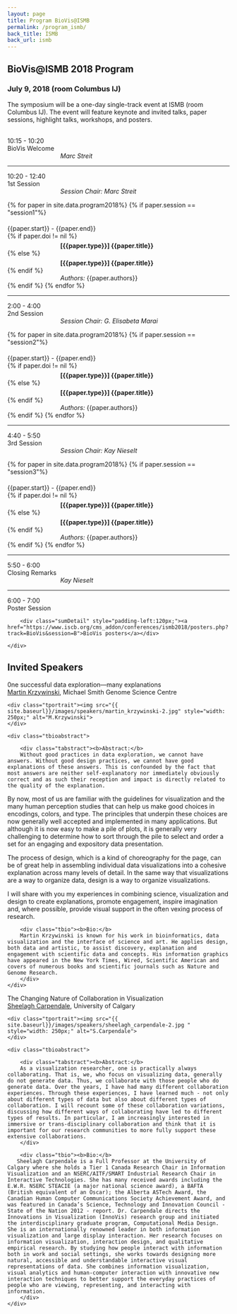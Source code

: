 ```yaml
---
layout: page
title: Program BioVis@ISMB
permalink: /program_ismb/
back_title: ISMB
back_url: ismb
---
```



## BioVis@ISMB 2018 Program

### July 9, 2018 (room Columbus IJ)

The symposium will be a one-day single-track event at ISMB (room Columbus IJ). The event will feature keynote and invited talks, paper sessions, highlight talks, workshops, and posters. 
<br>
<br>

<!--
A full list of accepted papers is available [here]({{site.baseurl}}/papers_ismb_accepted/).
<br>
-->

<!-- WELCOME --->
<div>
    <div class="sumTime2">10:15 - 10:20</div>
    <div>
        <div class="sumContent">BioVis Welcome</div>
          <div class="sumDetail" style="padding-left:120px;"><i>Marc Streit</i></div>
    </div>
</div>

<hr class="style-one">


<!-- SESSION 1 --->

<div>
    <div class="sumTime2"> 10:20 - 12:40</div>
    <div>
        <div class="sumContent">1st Session</div>
    </div>
    <div class="sumDetail" style="padding-left:120px;"><i>Session Chair: Marc Streit</i> </div>
    <!-- <div class="sumDetail" style="padding-left:120px;font-size:12px;"><i>(* indicates presenting author)</i> </div> -->
</div>

{% for paper in site.data.program2018%}
{% if paper.session == "session1"%}
  <div>
      <div class="sumTime" style="padding-top:5px;"> {{paper.start}} - {{paper.end}}</div>
      {% if paper.doi != nil %}
      <div>
          <div class="ttile" style="padding-left:120px; padding-top:5px;">
          <b><!--<a href="{{paper.doi}}">--> [{{paper.type}}] <!--</a>--></b> <b>{{paper.title}}</b></div>
      </div>
      {% else %}
      <div>
          <div class="ttile" style="padding-left:120px; padding-top:5px;"> <b>[{{paper.type}}] {{paper.title}}</b></div>
      </div>
      {% endif %}
      <div class="sumDetail" style="padding-left:120px;"> <em>Authors:</em> {{paper.authors}}</div>
  </div>
{% endif %}
{% endfor %}

<!-- SESSION 2 -->
<hr class="style-one">

<div>
    <div class="sumTime2">2:00 - 4:00</div>
    <div>
        <div class="sumContent">2nd Session</div>
    </div>
    <div class="sumDetail" style="padding-left:120px;"><i>Session Chair: G. Elisabeta Marai</i> </div>
     <!-- <div class="sumDetail" style="padding-left:120px;font-size:12px;"><i>(* indicates presenting author)</i> </div> -->
</div>

{% for paper in site.data.program2018%}
{% if paper.session == "session2"%}
  <div>
      <div class="sumTime" style="padding-top:5px;"> {{paper.start}} - {{paper.end}}</div>
      {% if paper.doi != nil %}
      <div>
          <div class="ttile" style="padding-left:120px; padding-top:5px;">
          <b><!--<a href="{{paper.doi}}">--> [{{paper.type}}] <!--</a>--></b> <b>{{paper.title}}</b></div>
      </div>
      {% else %}
      <div>
          <div class="ttile" style="padding-left:120px; padding-top:5px;"> <b>[{{paper.type}}] {{paper.title}}</b></div>
      </div>
      {% endif %}
      <div class="sumDetail" style="padding-left:120px;"> <em>Authors:</em> {{paper.authors}}</div>
  </div>
{% endif %}
{% endfor %}

<!-- SESSION 3 -->
<hr class="style-one">

<div>
    <div class="sumTime2">4:40 - 5:50</div>
    <div>
        <div class="sumContent">3rd Session</div>
    </div>
    <div class="sumDetail" style="padding-left:120px;"><i>Session Chair: Kay Nieselt</i> </div>
     <!-- <div class="sumDetail" style="padding-left:120px;font-size:12px;"><i>(* indicates presenting author)</i> </div> -->
</div>

{% for paper in site.data.program2018%}
{% if paper.session == "session3"%}
  <div>
      <div class="sumTime" style="padding-top:5px;"> {{paper.start}} - {{paper.end}}</div>
      {% if paper.doi != nil %}
      <div>
          <div class="ttile" style="padding-left:120px; padding-top:5px;">
          <b><!--<a href="{{paper.doi}}">--> [{{paper.type}}] <!--</a>--></b> <b>{{paper.title}}</b></div>
      </div>
      {% else %}
      <div>
          <div class="ttile" style="padding-left:120px; padding-top:5px;"> <b>[{{paper.type}}] {{paper.title}}</b></div>
      </div>
      {% endif %}
      <div class="sumDetail" style="padding-left:120px;"> <em>Authors:</em> {{paper.authors}}</div>
  </div>
{% endif %}
{% endfor %}

<!-- CLOSING REMARKS AND POSTER SESSION -->
<hr class="style-one">
<div>
    <div class="sumTime2">5:50 - 6:00</div>
    <div>
        <div class="sumContent">Closing Remarks</div>
          <div class="sumDetail" style="padding-left:120px;"><i>Kay Nieselt</i></div>
    </div>
</div>

<hr class="style-one">


<div>
    <div class="sumTime2">6:00 - 7:00</div>
    <div>
        <div class="sumContent">Poster Session</div>
       
		<div class="sumDetail" style="padding-left:120px;"><a href="https://www.iscb.org/cms_addon/conferences/ismb2018/posters.php?track=BioVis&session=B">BioVis posters</a></div>
		
    </div>
</div>



## Invited Speakers

<!--<h3>Keynote Speaker</h3>-->
<a name="martin"></a>
<div class="talk">
    <div class="ttitle">0ne successful data exploration—many explanations
        <!--{% if talk.slides %}
        <span class="tspeaker" style="float: right;"><a href="{{ site.baseurl }}/files/{{talk.slides}}">Download
            Slides</a></span>
        {% endif %}-->
    </div>
    <div><span class="tspeaker"><a href="http://mkweb.bcgsc.ca/">Martin Krzywinski</a></span>, <span> Michael Smith Genome Science Centre </span></div>

    <div class="tportrait"><img src="{{ site.baseurl}}/images/speakers/martin_krzywinski-2.jpg" style="width: 250px;" alt="M.Krzywinski">
    </div>

    <div class="tbioabstract">

        <div class="tabstract"><b>Abstract:</b>
        Without good practices in data exploration, we cannot have answers. Without good design practices, we cannot have good explanations of these answers. This is confounded by the fact that most answers are neither self-explanatory nor immediately obviously correct and as such their reception and impact is directly related to the quality of the explanation.

By now, most of us are familiar with the guidelines for visualization and the many human perception studies that can help us make good choices in encodings, colors, and type. The principles that underpin these choices are now generally well accepted and implemented in many applications. But although it is now easy to make a pile of plots, it is generally very challenging to determine how to sort through the pile to select and order a set for an engaging and expository data presentation.  

The process of design, which is a kind of choreography for the page, can be of great help in assembling individual data visualizations into a cohesive explanation across many levels of detail. In the same way that visualizations are a way to organize data, design is a way to organize visualizations. 

I will share with you my experiences in combining science, visualization and design to create explanations, promote engagement, inspire imagination and, where possible, provide visual support in the often vexing process of research. 
        </div>

        <div class="tbio"><b>Bio:</b>
        Martin Krzywinski is known for his work in bioinformatics, data visualization and the interface of science and art. He applies design, both data and artistic, to assist discovery, explanation and engagement with scientific data and concepts. His information graphics have appeared in the New York Times, Wired, Scientific American and covers of numerous books and scientific journals such as Nature and Genome Research. 
        </div>
    </div>
</div>

<a name="sheelagh"></a>
<div class="talk">
    <div class="ttitle">The Changing Nature of Collaboration in Visualization
        <!--{% if talk.slides %}
        <span class="tspeaker" style="float: right;"><a href="{{ site.baseurl }}/files/{{talk.slides}}">Download
            Slides</a></span>
        {% endif %}-->
    </div>
    <div><span class="tspeaker"><a href="http://pages.cpsc.ucalgary.ca/~sheelagh/">Sheelagh Carpendale</a></span>, <span> University of Calgary </span></div>

    <div class="tportrait"><img src="{{ site.baseurl}}/images/speakers/sheelagh_carpendale-2.jpg " style="width: 250px;" alt="S.Carpendale">
    </div>

    <div class="tbioabstract">

        <div class="tabstract"><b>Abstract:</b>
        As a visualization researcher, one is practically always collaborating. That is, we, who focus on visualizing data, generally do not generate data. Thus, we collaborate with those people who do generate data. Over the years, I have had many different collaboration experiences. Through these experiences, I have learned much - not only about different types of data but also about different types of collaboration. I will recount some of these collaboration variations, discussing how different ways of collaborating have led to different types of results. In particular, I am increasingly interested in immersive or trans-disciplinary collaboration and think that it is important for our research communities to more fully support these extensive collaborations.
        </div>

        <div class="tbio"><b>Bio:</b>
       Sheelagh Carpendale is a Full Professor at the University of Calgary where she holds a Tier 1 Canada Research Chair in Information Visualization and an NSERC/AITF/SMART Industrial Research Chair in Interactive Technologies. She has many received awards including the E.W.R. NSERC STEACIE (a major national science award), a BAFTA (British equivalent of an Oscar); the Alberta ASTech Award, the Canadian Human Computer Communications Society Achievement Award, and was featured in Canada’s Science, Technology and Innovation Council - State of the Nation 2012 - report. Dr. Carpendale directs the Innovations in Visualization (InnoVis) research group and initiated the interdisciplinary graduate program, Computational Media Design. She is an internationally renowned leader in both information visualization and large display interaction. Her research focuses on information visualization, interaction design, and qualitative empirical research. By studying how people interact with information both in work and social settings, she works towards designing more natural, accessible and understandable interactive visual representations of data. She combines information visualization, visual analytics and human-computer interaction with innovative new interaction techniques to better support the everyday practices of people who are viewing, representing, and interacting with information. 
        </div>
    </div>
</div>
